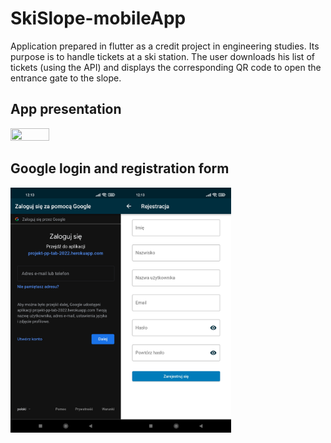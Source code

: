 <h1>SkiSlope-mobileApp</h1>
Application prepared in flutter as a credit project in engineering studies. Its purpose is to handle tickets at a ski station. The user downloads his list of tickets (using the API) and displays the corresponding QR code to open the entrance gate to the slope.
<h2>App presentation</h2>
<img src="Presentation/ski_slope_presentation.gif" width=35% height=35%>
<h2>Google login and registration form</h2>
<img src="Presentation/google_login_and_register.png" width=70% height=70%>